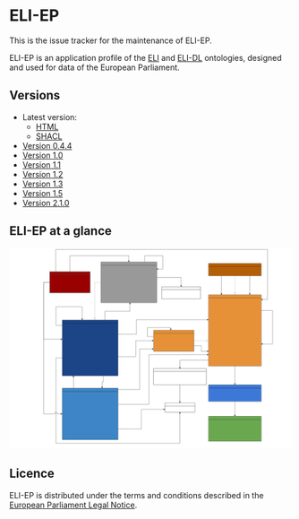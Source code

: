 # ELI-EP

This is the issue tracker for the maintenance of ELI-EP.

ELI-EP is an application profile of the [ELI](https://op.europa.eu/en/web/eu-vocabularies/eli) and [ELI-DL](https://joinup.ec.europa.eu/collection/eli-european-legislation-identifier/solution/eli-ontology-draft-legislation-eli-dl/) ontologies, designed and used for data of the European Parliament.

## Versions
- Latest version:
  - [HTML](./index.html)
  - [SHACL](./epi-ep.shacl.ttl)
- [Version 0.4.4](./0.4.4/)
- [Version 1.0](./1.0/)
- [Version 1.1](./1.1/)
- [Version 1.2](./1.2/)
- [Version 1.3](./1.3/)
- [Version 1.5](./1.5/)
- [Version 2.1.0](./2.1.0/)
## ELI-EP at a glance

![ELI-EP diagram](eli-ep.svg)

## Licence

ELI-EP is distributed under the terms and conditions described in the [European Parliament Legal Notice](https://www.europarl.europa.eu/legal-notice/).
